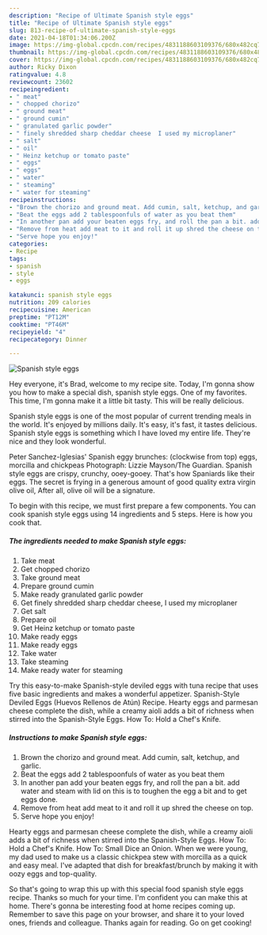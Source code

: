 ```yaml
---
description: "Recipe of Ultimate Spanish style eggs"
title: "Recipe of Ultimate Spanish style eggs"
slug: 813-recipe-of-ultimate-spanish-style-eggs
date: 2021-04-18T01:34:06.200Z
image: https://img-global.cpcdn.com/recipes/4831188603109376/680x482cq70/spanish-style-eggs-recipe-main-photo.jpg
thumbnail: https://img-global.cpcdn.com/recipes/4831188603109376/680x482cq70/spanish-style-eggs-recipe-main-photo.jpg
cover: https://img-global.cpcdn.com/recipes/4831188603109376/680x482cq70/spanish-style-eggs-recipe-main-photo.jpg
author: Ricky Dixon
ratingvalue: 4.8
reviewcount: 23602
recipeingredient:
- " meat"
- " chopped chorizo"
- " ground meat"
- " ground cumin"
- " granulated garlic powder"
- " finely shredded sharp cheddar cheese  I used my microplaner"
- " salt"
- " oil"
- " Heinz ketchup or tomato paste"
- " eggs"
- " eggs"
- " water"
- " steaming"
- " water for steaming"
recipeinstructions:
- "Brown the chorizo and ground meat. Add cumin, salt, ketchup, and garlic."
- "Beat the eggs add 2 tablespoonfuls of water as you beat them"
- "In another pan add your beaten eggs fry, and roll the pan a bit. add water and steam with lid on this is to toughen the egg a bit and to get eggs done."
- "Remove from heat add meat to it and roll it up shred the cheese on top."
- "Serve hope you enjoy!"
categories:
- Recipe
tags:
- spanish
- style
- eggs

katakunci: spanish style eggs 
nutrition: 209 calories
recipecuisine: American
preptime: "PT12M"
cooktime: "PT46M"
recipeyield: "4"
recipecategory: Dinner

---
```



![Spanish style eggs](https://img-global.cpcdn.com/recipes/4831188603109376/680x482cq70/spanish-style-eggs-recipe-main-photo.jpg)

Hey everyone, it's Brad, welcome to my recipe site. Today, I'm gonna show you how to make a special dish, spanish style eggs. One of my favorites. This time, I'm gonna make it a little bit tasty. This will be really delicious.

Spanish style eggs is one of the most popular of current trending meals in the world. It's enjoyed by millions daily. It's easy, it's fast, it tastes delicious. Spanish style eggs is something which I have loved my entire life. They're nice and they look wonderful.

Peter Sanchez-Iglesias&#39; Spanish eggy brunches: (clockwise from top) eggs, morcilla and chickpeas Photograph: Lizzie Mayson/The Guardian. Spanish style eggs are crispy, crunchy, ooey-gooey. That&#39;s how Spaniards like their eggs. The secret is frying in a generous amount of good quality extra virgin olive oil, After all, olive oil will be a signature.


To begin with this recipe, we must first prepare a few components. You can cook spanish style eggs using 14 ingredients and 5 steps. Here is how you cook that.

<!--inarticleads1-->

##### The ingredients needed to make Spanish style eggs:

1. Take  meat
1. Get  chopped chorizo
1. Take  ground meat
1. Prepare  ground cumin
1. Make ready  granulated garlic powder
1. Get  finely shredded sharp cheddar cheese,  I used my microplaner
1. Get  salt
1. Prepare  oil
1. Get  Heinz ketchup or tomato paste
1. Make ready  eggs
1. Make ready  eggs
1. Take  water
1. Take  steaming
1. Make ready  water for steaming


Try this easy-to-make Spanish-style deviled eggs with tuna recipe that uses five basic ingredients and makes a wonderful appetizer. Spanish-Style Deviled Eggs (Huevos Rellenos de Atún) Recipe. Hearty eggs and parmesan cheese complete the dish, while a creamy aioli adds a bit of richness when stirred into the Spanish-Style Eggs. How To: Hold a Chef&#39;s Knife. 

<!--inarticleads2-->

##### Instructions to make Spanish style eggs:

1. Brown the chorizo and ground meat. Add cumin, salt, ketchup, and garlic.
1. Beat the eggs add 2 tablespoonfuls of water as you beat them
1. In another pan add your beaten eggs fry, and roll the pan a bit. add water and steam with lid on this is to toughen the egg a bit and to get eggs done.
1. Remove from heat add meat to it and roll it up shred the cheese on top.
1. Serve hope you enjoy!


Hearty eggs and parmesan cheese complete the dish, while a creamy aioli adds a bit of richness when stirred into the Spanish-Style Eggs. How To: Hold a Chef&#39;s Knife. How To: Small Dice an Onion. When we were young, my dad used to make us a classic chickpea stew with morcilla as a quick and easy meal. I&#39;ve adapted that dish for breakfast/brunch by making it with oozy eggs and top-quality. 

So that's going to wrap this up with this special food spanish style eggs recipe. Thanks so much for your time. I'm confident you can make this at home. There's gonna be interesting food at home recipes coming up. Remember to save this page on your browser, and share it to your loved ones, friends and colleague. Thanks again for reading. Go on get cooking!

